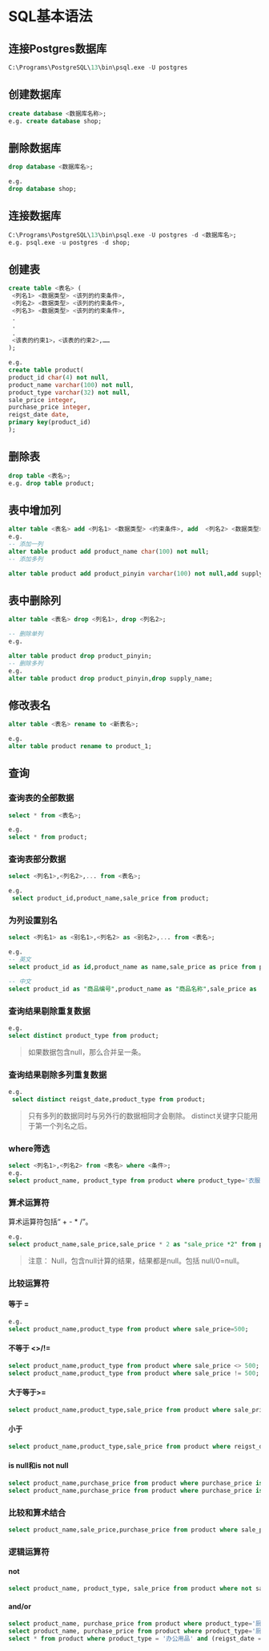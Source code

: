 
# SQL基本语法

## 连接Postgres数据库

```sql
C:\Programs\PostgreSQL\13\bin\psql.exe -U postgres
```

## 创建数据库

```sql
create database <数据库名称>;
e.g. create database shop;
```

## 删除数据库

```sql
drop database <数据库名>;

e.g. 
drop database shop;
```

## 连接数据库

```sql
C:\Programs\PostgreSQL\13\bin\psql.exe -U postgres -d <数据库名>;
e.g. psql.exe -u postgres -d shop;
```

## 创建表

```sql
create table <表名> (
 <列名1> <数据类型> <该列的约束条件>,
 <列名2> <数据类型> <该列的约束条件>,
 <列名3> <数据类型> <该列的约束条件>,
 .
 .
 .
 <该表的约束1>，<该表的约束2>,……
);

e.g. 
create table product(
product_id char(4) not null,
product_name varchar(100) not null,
product_type varchar(32) not null,
sale_price integer,
purchase_price integer,
reigst_date date,
primary key(product_id)
);
```

## 删除表

```sql
drop table <表名>;
e.g. drop table product;
```

## 表中增加列

```sql
alter table <表名> add <列名1> <数据类型> <约束条件>, add  <列名2> <数据类型> <约束条件>;
e.g. 
-- 添加一列
alter table product add product_name char(100) not null;
-- 添加多列

alter table product add product_pinyin varchar(100) not null,add supply_name varchar(100) not null;
```

## 表中删除列

```sql
alter table <表名> drop <列名1>, drop <列名2>;

-- 删除单列
e.g.

alter table product drop product_pinyin;
-- 删除多列
e.g.
alter table product drop product_pinyin,drop supply_name;
```

## 修改表名

```sql
alter table <表名> rename to <新表名>;

e.g.
alter table product rename to product_1;
```

## 查询

### 查询表的全部数据

```sql
select * from <表名>;

e.g.
select * from product;
```

### 查询表部分数据

```sql
select <列名1>,<列名2>,... from <表名>;

e.g.
 select product_id,product_name,sale_price from product;
```

### 为列设置别名

```sql
select <列名1> as <别名1>,<列名2> as <别名2>,... from <表名>;

e.g.
-- 英文
select product_id as id,product_name as name,sale_price as price from product;

-- 中文
select product_id as "商品编号",product_name as "商品名称",sale_price as "商品价格" from product;
```

### 查询结果剔除重复数据

```sql
e.g.
select distinct product_type from product;
```

> 如果数据包含null，那么合并呈一条。

### 查询结果剔除多列重复数据

```sql
e.g.
 select distinct reigst_date,product_type from product;
```

> 只有多列的数据同时与另外行的数据相同才会剔除。
> distinct关键字只能用于第一个列名之后。

### where筛选

```sql
select <列名1>,<列名2> from <表名> where <条件>;
e.g.
select product_name, product_type from product where product_type='衣服';
```

### 算术运算符

算术运算符包括“ + - * /”。

```sql
e.g.
select product_name,sale_price,sale_price * 2 as "sale_price *2" from product;
```

> 注意：
> Null，包含null计算的结果，结果都是null。包括 null/0=null。

### 比较运算符

#### 等于 =

```sql
e.g.
select product_name,product_type from product where sale_price=500;
```

#### 不等于 <>/!=

```sql
select product_name,product_type from product where sale_price <> 500;
select product_name,product_type from product where sale_price != 500;
```

#### 大于等于>=

```sql
select product_name,product_type,sale_price from product where sale_price >=1000;
```

#### 小于

```sql
select product_name,product_type,sale_price from product where reigst_date < '2009-09-27';
```

#### is null和is not null

```sql
select product_name,purchase_price from product where purchase_price is null;
select product_name,purchase_price from product where purchase_price is not null;
```

### 比较和算术结合

```sql
select product_name,sale_price,purchase_price from product where sale_price - purchase_price >=500;
```

### 逻辑运算符

#### not

```sql
select product_name, product_type, sale_price from product where not sale_price >=1000;
```

#### and/or

```sql
select product_name, purchase_price from product where product_type='厨房用品' and sale_price >= 300;
select product_name, purchase_price from product where product_type='厨房用品' or sale_price >= 300;
select * from product where product_type = '办公用品' and (reigst_date = '2009-09-11' or reigst_date = '2009-09-20');
```
